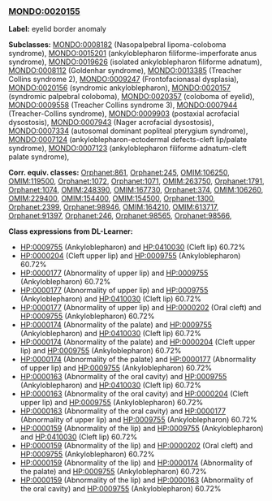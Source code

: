
### [MONDO:0020155](http://purl.obolibrary.org/obo/MONDO_0020155)
**Label:** eyelid border anomaly

**Subclasses:** [MONDO:0008182](http://purl.obolibrary.org/obo/MONDO_0008182) (Nasopalpebral lipoma-coloboma syndrome), [MONDO:0015201](http://purl.obolibrary.org/obo/MONDO_0015201) (ankyloblepharon filiforme-imperforate anus syndrome), [MONDO:0019626](http://purl.obolibrary.org/obo/MONDO_0019626) (isolated ankyloblepharon filiforme adnatum), [MONDO:0008112](http://purl.obolibrary.org/obo/MONDO_0008112) (Goldenhar syndrome), [MONDO:0013385](http://purl.obolibrary.org/obo/MONDO_0013385) (Treacher Collins syndrome 2), [MONDO:0009247](http://purl.obolibrary.org/obo/MONDO_0009247) (Frontofacionasal dysplasia), [MONDO:0020156](http://purl.obolibrary.org/obo/MONDO_0020156) (syndromic ankyloblepharon), [MONDO:0020157](http://purl.obolibrary.org/obo/MONDO_0020157) (syndromic palpebral coloboma), [MONDO:0020357](http://purl.obolibrary.org/obo/MONDO_0020357) (coloboma of eyelid), [MONDO:0009558](http://purl.obolibrary.org/obo/MONDO_0009558) (Treacher Collins syndrome 3), [MONDO:0007944](http://purl.obolibrary.org/obo/MONDO_0007944) (Treacher-Collins syndrome), [MONDO:0009903](http://purl.obolibrary.org/obo/MONDO_0009903) (postaxial acrofacial dysostosis), [MONDO:0007943](http://purl.obolibrary.org/obo/MONDO_0007943) (Nager acrofacial dysostosis), [MONDO:0007334](http://purl.obolibrary.org/obo/MONDO_0007334) (autosomal dominant popliteal pterygium syndrome), [MONDO:0007124](http://purl.obolibrary.org/obo/MONDO_0007124) (ankyloblepharon-ectodermal defects-cleft lip/palate syndrome), [MONDO:0007123](http://purl.obolibrary.org/obo/MONDO_0007123) (ankyloblepharon filiforme adnatum-cleft palate syndrome), 

**Corr. equiv. classes:** [Orphanet:861](http://www.orpha.net/ORDO/Orphanet_861), [Orphanet:245](http://www.orpha.net/ORDO/Orphanet_245), [OMIM:106250](http://purl.obolibrary.org/obo/OMIM_106250), [OMIM:119500](http://purl.obolibrary.org/obo/OMIM_119500), [Orphanet:1072](http://www.orpha.net/ORDO/Orphanet_1072), [Orphanet:1071](http://www.orpha.net/ORDO/Orphanet_1071), [OMIM:263750](http://purl.obolibrary.org/obo/OMIM_263750), [Orphanet:1791](http://www.orpha.net/ORDO/Orphanet_1791), [Orphanet:1074](http://www.orpha.net/ORDO/Orphanet_1074), [OMIM:248390](http://purl.obolibrary.org/obo/OMIM_248390), [OMIM:167730](http://purl.obolibrary.org/obo/OMIM_167730), [Orphanet:374](http://www.orpha.net/ORDO/Orphanet_374), [OMIM:106260](http://purl.obolibrary.org/obo/OMIM_106260), [OMIM:229400](http://purl.obolibrary.org/obo/OMIM_229400), [OMIM:154400](http://purl.obolibrary.org/obo/OMIM_154400), [OMIM:154500](http://purl.obolibrary.org/obo/OMIM_154500), [Orphanet:1300](http://www.orpha.net/ORDO/Orphanet_1300), [Orphanet:2399](http://www.orpha.net/ORDO/Orphanet_2399), [Orphanet:98946](http://www.orpha.net/ORDO/Orphanet_98946), [OMIM:164210](http://purl.obolibrary.org/obo/OMIM_164210), [OMIM:613717](http://purl.obolibrary.org/obo/OMIM_613717), [Orphanet:91397](http://www.orpha.net/ORDO/Orphanet_91397), [Orphanet:246](http://www.orpha.net/ORDO/Orphanet_246), [Orphanet:98565](http://www.orpha.net/ORDO/Orphanet_98565), [Orphanet:98566](http://www.orpha.net/ORDO/Orphanet_98566), 

**Class expressions from DL-Learner:**

- [HP:0009755](http://purl.obolibrary.org/obo/HP_0009755) (Ankyloblepharon) and [HP:0410030](http://purl.obolibrary.org/obo/HP_0410030) (Cleft lip) 60.72%
- [HP:0000204](http://purl.obolibrary.org/obo/HP_0000204) (Cleft upper lip) and [HP:0009755](http://purl.obolibrary.org/obo/HP_0009755) (Ankyloblepharon) 60.72%
- [HP:0000177](http://purl.obolibrary.org/obo/HP_0000177) (Abnormality of upper lip) and [HP:0009755](http://purl.obolibrary.org/obo/HP_0009755) (Ankyloblepharon) 60.72%
- [HP:0000177](http://purl.obolibrary.org/obo/HP_0000177) (Abnormality of upper lip) and [HP:0009755](http://purl.obolibrary.org/obo/HP_0009755) (Ankyloblepharon) and [HP:0410030](http://purl.obolibrary.org/obo/HP_0410030) (Cleft lip) 60.72%
- [HP:0000177](http://purl.obolibrary.org/obo/HP_0000177) (Abnormality of upper lip) and [HP:0000202](http://purl.obolibrary.org/obo/HP_0000202) (Oral cleft) and [HP:0009755](http://purl.obolibrary.org/obo/HP_0009755) (Ankyloblepharon) 60.72%
- [HP:0000174](http://purl.obolibrary.org/obo/HP_0000174) (Abnormality of the palate) and [HP:0009755](http://purl.obolibrary.org/obo/HP_0009755) (Ankyloblepharon) and [HP:0410030](http://purl.obolibrary.org/obo/HP_0410030) (Cleft lip) 60.72%
- [HP:0000174](http://purl.obolibrary.org/obo/HP_0000174) (Abnormality of the palate) and [HP:0000204](http://purl.obolibrary.org/obo/HP_0000204) (Cleft upper lip) and [HP:0009755](http://purl.obolibrary.org/obo/HP_0009755) (Ankyloblepharon) 60.72%
- [HP:0000174](http://purl.obolibrary.org/obo/HP_0000174) (Abnormality of the palate) and [HP:0000177](http://purl.obolibrary.org/obo/HP_0000177) (Abnormality of upper lip) and [HP:0009755](http://purl.obolibrary.org/obo/HP_0009755) (Ankyloblepharon) 60.72%
- [HP:0000163](http://purl.obolibrary.org/obo/HP_0000163) (Abnormality of the oral cavity) and [HP:0009755](http://purl.obolibrary.org/obo/HP_0009755) (Ankyloblepharon) and [HP:0410030](http://purl.obolibrary.org/obo/HP_0410030) (Cleft lip) 60.72%
- [HP:0000163](http://purl.obolibrary.org/obo/HP_0000163) (Abnormality of the oral cavity) and [HP:0000204](http://purl.obolibrary.org/obo/HP_0000204) (Cleft upper lip) and [HP:0009755](http://purl.obolibrary.org/obo/HP_0009755) (Ankyloblepharon) 60.72%
- [HP:0000163](http://purl.obolibrary.org/obo/HP_0000163) (Abnormality of the oral cavity) and [HP:0000177](http://purl.obolibrary.org/obo/HP_0000177) (Abnormality of upper lip) and [HP:0009755](http://purl.obolibrary.org/obo/HP_0009755) (Ankyloblepharon) 60.72%
- [HP:0000159](http://purl.obolibrary.org/obo/HP_0000159) (Abnormality of the lip) and [HP:0009755](http://purl.obolibrary.org/obo/HP_0009755) (Ankyloblepharon) and [HP:0410030](http://purl.obolibrary.org/obo/HP_0410030) (Cleft lip) 60.72%
- [HP:0000159](http://purl.obolibrary.org/obo/HP_0000159) (Abnormality of the lip) and [HP:0000202](http://purl.obolibrary.org/obo/HP_0000202) (Oral cleft) and [HP:0009755](http://purl.obolibrary.org/obo/HP_0009755) (Ankyloblepharon) 60.72%
- [HP:0000159](http://purl.obolibrary.org/obo/HP_0000159) (Abnormality of the lip) and [HP:0000174](http://purl.obolibrary.org/obo/HP_0000174) (Abnormality of the palate) and [HP:0009755](http://purl.obolibrary.org/obo/HP_0009755) (Ankyloblepharon) 60.72%
- [HP:0000159](http://purl.obolibrary.org/obo/HP_0000159) (Abnormality of the lip) and [HP:0000163](http://purl.obolibrary.org/obo/HP_0000163) (Abnormality of the oral cavity) and [HP:0009755](http://purl.obolibrary.org/obo/HP_0009755) (Ankyloblepharon) 60.72%


